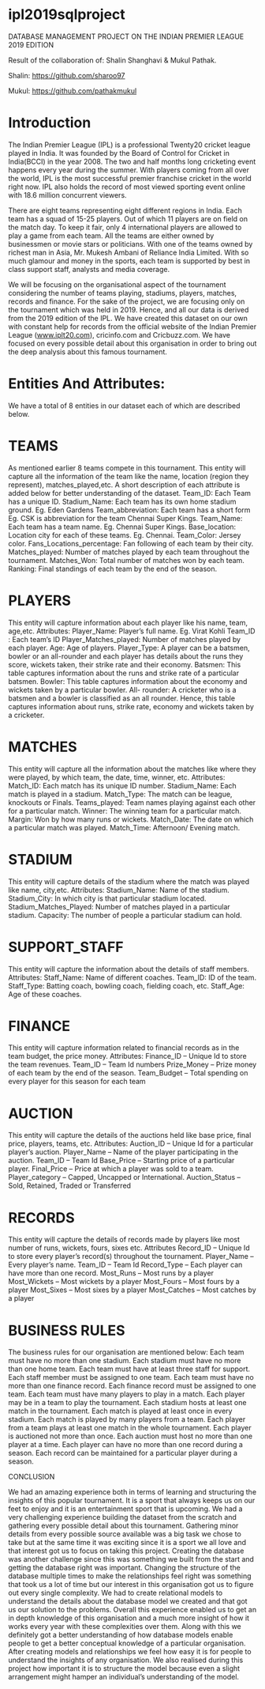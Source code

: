 # ipl2019sqlproject
DATABASE MANAGEMENT PROJECT ON THE INDIAN PREMIER LEAGUE 2019 EDITION

Result of the collaboration of: Shalin Shanghavi & Mukul Pathak.


Shalin: https://github.com/sharoo97

Mukul: https://github.com/pathakmukul


# Introduction
	   
The Indian Premier League (IPL) is a professional Twenty20 cricket league played in India. It was founded by the Board of Control for Cricket in India(BCCI) in the year 2008. The two and half months long cricketing event happens every year during the summer. With players coming from all over the world, IPL is the most successful premier franchise cricket in the world right now. IPL also holds the record of most viewed sporting event online with 18.6 million concurrent viewers. 

There are eight teams representing eight different regions in India. Each team has a squad of 15-25 players. Out of which 11 players are on field on the match day. To keep it fair, only 4 international players are allowed to play a game from each team. All the teams are either owned by businessmen or movie stars or politicians. With one of the teams owned by richest man in Asia, Mr. Mukesh Ambani of Reliance India Limited. With so much glamour and money in the sports, each team is supported by best in class support staff, analysts and media coverage. 

We will be focusing on the organisational aspect of the tournament considering the number of teams playing, stadiums, players, matches, records and finance. For the sake of the project, we are focusing only on the tournament which was held in 2019. Hence, and all our data is derived from the 2019 edition of the  IPL. We have created this dataset on our own with constant help for records from the official website of the Indian Premier League (www.iplt20.com), cricinfo.com and Cricbuzz.com. We have focused on every possible detail about this organisation in order to bring out the deep analysis about this famous tournament.







# Entities And Attributes:
We have a total of 8 entities in our dataset each of which are described below.


# TEAMS

As mentioned earlier 8 teams compete in this tournament. This entity will capture all the information of the team like the name, location (region they represent), matches_played,etc. 
A short description of each attribute is added below for better understanding of the dataset.
Team_ID: Each Team has a unique ID.
Stadium_Name: Each team has its own home stadium ground. Eg. Eden Gardens
Team_abbreviation: Each team has a short form Eg. CSK is abbreviation for the team Chennai Super Kings.
Team_Name: Each team has a team name. Eg. Chennai Super Kings.
Base_location: Location city for each of these teams. Eg. Chennai.
Team_Color: Jersey color.
Fans_Locations_percentage: Fan following of each team by their city.
Matches_played: Number of matches played by each team throughout the tournament.
Matches_Won: Total number of matches won by each team.
Ranking: Final standings of each team by the end of the season.


# PLAYERS

This entity will capture information about each player like his name, team, age,etc.
Attributes:
Player_Name: Player’s full name. Eg. Virat Kohli
Team_ID : Each team’s ID
Player_Matches_played: Number of matches played by each player.
Age: Age of players.
Player_Type: A player can be a batsmen, bowler or an all-rounder and each player has details about the runs they score, wickets taken, their strike rate and their economy. 
Batsmen: This table captures information about the runs and strike rate of a particular batsmen. 
Bowler: This table captures information about the economy and wickets taken by a particular bowler.
All- rounder: A cricketer who is a batsmen and a bowler is classified as an all rounder. Hence, this table captures information about runs, strike rate, economy and wickets taken by a cricketer. 


# MATCHES

This entity will capture all the information about the matches like where they were played, by which team, the date, time, winner, etc.
Attributes:
Match_ID: Each match has its unique ID number.
Stadium_Name: Each match is played in a stadium.
Match_Type: The match can be league, knockouts or Finals.
Teams_played: Team names playing against each other for a particular match.
Winner: The winning team for a particular match.
Margin: Won by how many runs or wickets.
Match_Date: The date on which a particular match was played.
Match_Time: Afternoon/ Evening match.


# STADIUM

This entity will capture details of the stadium where the match was played like name, city,etc.
Attributes:
Stadium_Name: Name of the stadium.
Stadium_City: In which city is that particular stadium located.
Stadium_Matches_Played: Number of matches played in a particular stadium.
Capacity: The number of people a particular stadium can hold.


# SUPPORT_STAFF

This entity will capture the information about the details of staff members.
Attributes:
Staff_Name: Name of different coaches.
Team_ID: ID of the team.
Staff_Type: Batting coach, bowling coach, fielding coach, etc.
Staff_Age: Age of these coaches.


# FINANCE

This entity  will capture information related to financial records as in the team budget, the price money.
Attributes:
Finance_ID – Unique Id to store the team revenues.
Team_ID – Team Id numbers
Prize_Money – Prize money of each team by the end of the season.
Team_Budget – Total spending on every player for this season for each team


# AUCTION

This entity will capture the details of the auctions held like base price, final price, players, teams, etc.
Attributes:
Auction_ID – Unique Id for a particular player’s auction.
Player_Name – Name of the player participating in the auction.
Team_ID – Team Id
Base_Price – Starting price of a particular player.
Final_Price – Price at which a player was sold to a team.
Player_category – Capped, Uncapped or International.
Auction_Status – Sold, Retained, Traded or Transferred


# RECORDS

This entity will capture the details of records made by players like most number of runs, wickets, fours, sixes etc.
Attributes
Record_ID – Unique Id to store every player’s record(s) throughout the tournament.
Player_Name – Every player’s name.
Team_ID – Team Id
Record_Type – Each player can have more than one record.
Most_Runs – Most runs by a player
Most_Wickets – Most wickets by a player
Most_Fours – Most fours by a player
Most_Sixes – Most sixes by a player
Most_Catches – Most catches by a player


# BUSINESS RULES
The business rules for our organisation are mentioned below:
Each team must have no more than one stadium.
Each stadium must have no more than one home team.
Each team must have at least three staff for support.
Each staff member must be assigned to one team.
Each team must have no more than one finance record.
Each finance record must be assigned to one team.
Each team must have many players to play in a match.
Each player may be in a team to play the tournament.
Each stadium hosts at least one match in the tournament.
Each match is played at least once in every stadium.
Each match is played by many players from a team.
Each player from a team plays at least one match in the whole tournament.
Each player is auctioned not more than once.
Each auction must host no more than one player at a time.
Each player can have no more than one record during a season.
Each record can be maintained for a particular player during a season.







CONCLUSION

We had an amazing experience both in terms of learning and structuring the insights of this popular tournament. It is a sport that always keeps us on our feet to enjoy and it is an entertainment sport that is upcoming. We had a very challenging experience building the dataset from the scratch and gathering every possible detail about this tournament. Gathering minor details from every possible source available was a big task we chose to take but at the same time it was exciting since it is a sport we all love and that interest got us to focus on taking this project. Creating the database was another challenge since this was something we built from the start and getting the database right was important. Changing the structure of the database multiple times to make the relationships feel right was something that took us a lot of time but our interest in this organisation got us to figure out every single complexity. We had to create relational models to understand the details about the database model we created and that got us our solution to the problems. Overall this experience enabled us to get an in depth knowledge of this organisation and a much more insight of how it works every year with these complexities over them. Along with this we definitely got a better understanding of how database models enable people to get a better conceptual knowledge of a particular organisation. After creating models and relationships we feel how easy it is for people to understand the insights of any organisation. We also realised during this project how important it is to structure the model because even a slight arrangement might hamper an individual’s understanding of the model.
